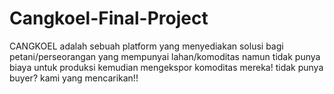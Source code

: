 # Cangkoel-Final-Project
CANGKOEL adalah sebuah platform yang menyediakan solusi bagi petani/perseorangan yang mempunyai lahan/komoditas namun tidak punya biaya untuk produksi kemudian mengekspor komoditas mereka! tidak punya buyer? kami yang mencarikan!!